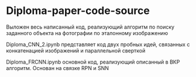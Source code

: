 # Diploma-paper-code-source
Выложен весь написанный код, реализующий алгоритм по поиску заданного объекта на фотографии по эталонному изображению

Diploma_CNN_2.ipynb представляет код двух пробных идей, связанных с конкатенацией изображений и параллельной сверткой

Diploma_FRCNN.ipynb основной код, реализующий описанный в ВКР алгоритм. Основан на связке RPN и SNN
